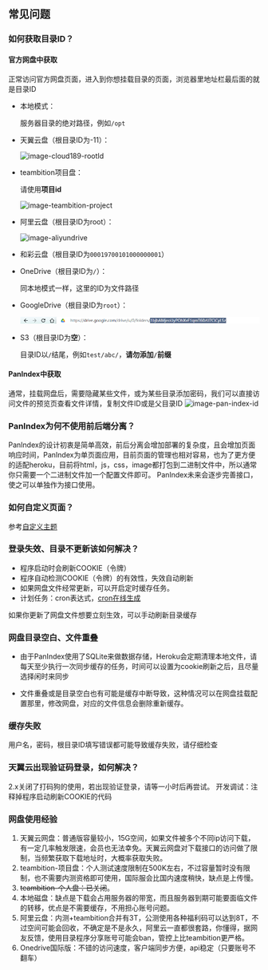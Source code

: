 ## 常见问题

### 如何获取目录ID？

#### 官方网盘中获取
正常访问官方网盘页面，进入到你想挂载目录的页面，浏览器里地址栏最后面的就是目录ID

- 本地模式：

  服务器目录的绝对路径，例如`/opt`

- 天翼云盘（根目录ID为-11）：

  ![image-cloud189-rootId](_images/cloud189-rootId.png)

- teambition项目盘：

  请使用**项目id**

  ![image-teambition-project](_images/teambition-project.png)

- 阿里云盘（根目录ID为root）：

  ![image-aliyundrive](_images/aliyundrive.png)

- 和彩云盘（根目录ID为`00019700101000000001`）

- OneDrive（根目录ID为`/`）：

  同本地模式一样，这里的ID为文件路径
- GoogleDrive（根目录ID为`root`）：

  ![googledrive-id](_images/googledrive-id.png)
- S3（根目录ID为**空**）：

  目录ID以`/`结尾，例如`test/abc/`，**请勿添加`/`前缀**

#### PanIndex中获取

  通常，挂载网盘后，需要隐藏某些文件，或为某些目录添加密码，我们可以直接访问文件的预览页查看文件详情，复制文件ID或是父目录ID
  ![image-pan-index-id](_images/pan-index-id.png)


### PanIndex为何不使用前后端分离？
PanIndex的设计初衷是简单高效，前后分离会增加部署的复杂度，且会增加页面响应时间，PanIndex为单页面应用，目前页面的管理也相对容易，也为了更方便的适配heroku，目前将html，js，css，image都打包到二进制文件中，所以通常你只需要一个二进制文件加一个配置文件即可。
PanIndex未来会逐步完善接口，使之可以单独作为接口使用。

### 如何自定义页面？
参考[自定义主题](/#自定义主题)

### 登录失效、目录不更新该如何解决？
- 程序启动时会刷新COOKIE（令牌）
- 程序自动检测COOKIE（令牌）的有效性，失效自动刷新
- 如果网盘文件经常更新，可以开启定时缓存任务。
- 计划任务：cron表达式，[cron在线生成](https://cron.qqe2.com/)

如果你更新了网盘文件想要立刻生效，可以手动刷新目录缓存

### 网盘目录空白、文件重叠

- 由于PanIndex使用了SQLite来做数据存储，Heroku会定期清理本地文件，请每天至少执行一次同步缓存的任务，时间可以设置为cookie刷新之后，且尽量选择闲时来同步

- 文件重叠或是目录空白也有可能是缓存中断导致，这种情况可以在网盘挂载配置那里，修改网盘，对应的文件信息会删除重新缓存。

### 缓存失败

用户名，密码，根目录ID填写错误都可能导致缓存失败，请仔细检查

### 天翼云出现验证码登录，如何解决？
2.x关闭了打码狗的使用，若出现验证登录，请等一小时后再尝试。
开发调试：注释掉程序启动刷新COOKIE的代码

### 网盘使用经验

1. 天翼云网盘：普通版容量较小，15G空间，如果文件被多个不同ip访问下载，有一定几率触发限速，会员也无法幸免。天翼云网盘对下载接口的访问做了限制，当频繁获取下载地址时，大概率获取失败。
2. teambition-项目盘：个人测试速度限制在500K左右，不过容量暂时没有限制，也不需要内测资格即可使用，国际服会比国内速度稍快，缺点是上传慢。
3. ~~teambition-个人盘：已关闭~~。
4. 本地磁盘：缺点是下载会占用服务器的带宽，而且服务器到期可能要面临文件的转移，优点是不需要缓存，不用担心账号问题。
5. 阿里云盘：内测+teambition合并有3T，公测使用各种福利码可以达到8T，不过空间可能会回收，不确定是不是永久，阿里云一直都很套路，你懂得，据网友反馈，使用目录程序分享账号可能会ban，管控上比teambition更严格。
6. Onedrive国际版：不错的访问速度，客户端同步方便，api稳定（只要账号不翻车）